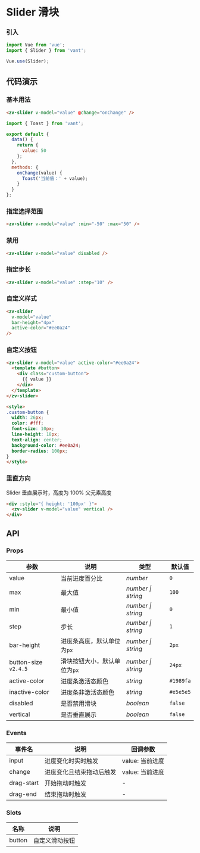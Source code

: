 # Slider 滑块

### 引入

```js
import Vue from 'vue';
import { Slider } from 'vant';

Vue.use(Slider);
```

## 代码演示

### 基本用法

```html
<zv-slider v-model="value" @change="onChange" />
```

```js
import { Toast } from 'vant';

export default {
  data() {
    return {
      value: 50
    };
  },
  methods: {
    onChange(value) {
      Toast('当前值：' + value);
    }
  }
};
```

### 指定选择范围

```html
<zv-slider v-model="value" :min="-50" :max="50" />
```

### 禁用

```html
<zv-slider v-model="value" disabled />
```

### 指定步长

```html
<zv-slider v-model="value" :step="10" />
```

### 自定义样式

```html
<zv-slider
  v-model="value"
  bar-height="4px"
  active-color="#ee0a24"
/>
```

### 自定义按钮

```html
<zv-slider v-model="value" active-color="#ee0a24">
  <template #button>
    <div class="custom-button">
      {{ value }}
    </div>
  </template>
</zv-slider>

<style>
.custom-button {
  width: 26px;
  color: #fff;
  font-size: 10px;
  line-height: 18px;
  text-align: center;
  background-color: #ee0a24;
  border-radius: 100px;
}
</style>
```

### 垂直方向

Slider 垂直展示时，高度为 100% 父元素高度

```html
<div :style="{ height: '100px' }">
  <zv-slider v-model="value" vertical />
</div>
```

## API

### Props

| 参数 | 说明 | 类型 | 默认值 |
|------|------|------|------|
| value | 当前进度百分比 | *number* | `0` |
| max | 最大值 | *number \| string* | `100` |
| min | 最小值 | *number \| string* | `0` |
| step | 步长 | *number \| string* | `1` |
| bar-height | 进度条高度，默认单位为`px` | *number \| string* | `2px` |
| button-size `v2.4.5` | 滑块按钮大小，默认单位为`px` | *number \| string* | `24px` |
| active-color | 进度条激活态颜色 | *string* | `#1989fa` |
| inactive-color | 进度条非激活态颜色 | *string* | `#e5e5e5` |
| disabled | 是否禁用滑块 | *boolean* | `false` |
| vertical | 是否垂直展示 | *boolean* | `false` |

### Events

| 事件名 | 说明 | 回调参数 |
|------|------|------|
| input | 进度变化时实时触发 | value: 当前进度 |
| change | 进度变化且结束拖动后触发 | value: 当前进度 |
| drag-start | 开始拖动时触发 | - |
| drag-end | 结束拖动时触发 | - |

### Slots

| 名称 | 说明 |
|------|------|
| button | 自定义滑动按钮 |
